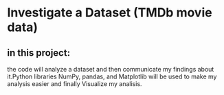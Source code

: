 # Investigate a Dataset (TMDb movie data)
## in this project:
the code will analyze a dataset and then communicate my findings about it.Python libraries NumPy, pandas, and Matplotlib will be used to make my analysis easier and finally Visualize my analisis.
